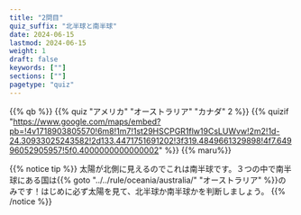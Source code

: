 ```yaml
---
title: "2問目"
quiz_suffix: "北半球と南半球"
date: 2024-06-15
lastmod: 2024-06-15
weight: 1
draft: false
keywords: [""]
sections: [""]
pagetype: "quiz"
---
```


{{% qb %}}
{{% quiz "アメリカ" "オーストラリア" "カナダ" 2 %}}
{{% quizif "https://www.google.com/maps/embed?pb=!4v1718903805570!6m8!1m7!1st29HSCPGR1flw19CsLUWvw!2m2!1d-24.30933025243582!2d133.4471751691202!3f319.4849661329898!4f7.64996052905957!5f0.4000000000000002" %}}
{{% maru%}}

<div class="googlemap-if ansarea transparent-area">
{{% notice tip %}}
太陽が北側に見えるのでこれは南半球です。３つの中で南半球にある国は{{% goto "../../rule/oceania/australia/" "オーストラリア" %}}のみです！はじめに必ず太陽を見て、北半球か南半球かを判断しましょう。
{{% /notice %}}

</div>
